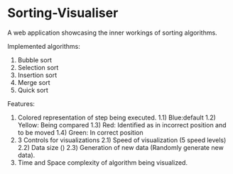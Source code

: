 # Sorting-Visualiser

A web application showcasing the inner workings of sorting algorithms.

Implemented algorithms:

1. Bubble sort
2. Selection sort
3. Insertion sort
4. Merge sort
5. Quick sort

Features:

1. Colored representation of step being executed. 1.1) Blue:default 1.2) Yellow: Being compared 1.3) Red: Identified as in incorrect position and to be moved 1.4) Green: In correct position
2. 3 Controls for visualizations 2.1) Speed of visualization (5 speed levels) 2.2) Data size () 2.3) Generation of new data (Randomly generate new data).
3. Time and Space complexity of algorithm being visualized.
